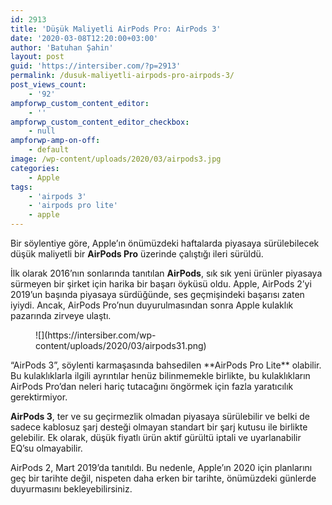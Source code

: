 ```yaml
---
id: 2913
title: 'Düşük Maliyetli AirPods Pro: AirPods 3'
date: '2020-03-08T12:20:00+03:00'
author: 'Batuhan Şahin'
layout: post
guid: 'https://intersiber.com/?p=2913'
permalink: /dusuk-maliyetli-airpods-pro-airpods-3/
post_views_count:
    - '92'
ampforwp_custom_content_editor:
    - ''
ampforwp_custom_content_editor_checkbox:
    - null
ampforwp-amp-on-off:
    - default
image: /wp-content/uploads/2020/03/airpods3.jpg
categories:
    - Apple
tags:
    - 'airpods 3'
    - 'airpods pro lite'
    - apple
---
```


Bir söylentiye göre, Apple’ın önümüzdeki haftalarda piyasaya sürülebilecek düşük maliyetli bir **AirPods Pro** üzerinde çalıştığı ileri sürüldü.

İlk olarak 2016’nın sonlarında tanıtılan **AirPods**, sık sık yeni ürünler piyasaya sürmeyen bir şirket için harika bir başarı öyküsü oldu. Apple, AirPods 2’yi 2019’un başında piyasaya sürdüğünde, ses geçmişindeki başarısı zaten iyiydi. Ancak, AirPods Pro’nun duyurulmasından sonra Apple kulaklık pazarında zirveye ulaştı.

<figure class="wp-block-image size-large">![](https://intersiber.com/wp-content/uploads/2020/03/airpods31.png)</figure>“AirPods 3”, söylenti karmaşasında bahsedilen **AirPods Pro Lite** olabilir. Bu kulaklıklarla ilgili ayrıntılar henüz bilinmemekle birlikte, bu kulaklıkların AirPods Pro’dan neleri hariç tutacağını öngörmek için fazla yaratıcılık gerektirmiyor.

**AirPods 3**, ter ve su geçirmezlik olmadan piyasaya sürülebilir ve belki de sadece kablosuz şarj desteği olmayan standart bir şarj kutusu ile birlikte gelebilir. Ek olarak, düşük fiyatlı ürün aktif gürültü iptali ve uyarlanabilir EQ’su olmayabilir.

AirPods 2, Mart 2019’da tanıtıldı. Bu nedenle, Apple’ın 2020 için planlarını geç bir tarihte değil, nispeten daha erken bir tarihte, önümüzdeki günlerde duyurmasını bekleyebilirsiniz.